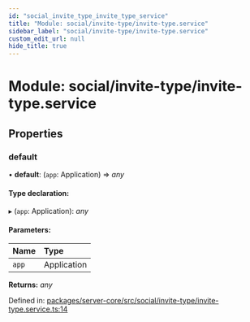 ```yaml
---
id: "social_invite_type_invite_type_service"
title: "Module: social/invite-type/invite-type.service"
sidebar_label: "social/invite-type/invite-type.service"
custom_edit_url: null
hide_title: true
---
```


# Module: social/invite-type/invite-type.service

## Properties

### default

• **default**: (`app`: Application) => *any*

#### Type declaration:

▸ (`app`: Application): *any*

#### Parameters:

Name | Type |
:------ | :------ |
`app` | Application |

**Returns:** *any*

Defined in: [packages/server-core/src/social/invite-type/invite-type.service.ts:14](https://github.com/xr3ngine/xr3ngine/blob/a16a45d7e/packages/server-core/src/social/invite-type/invite-type.service.ts#L14)
